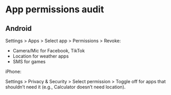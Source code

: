 # App permissions audit

## Android

Settings > Apps > Select app > Permissions > Revoke:

* Camera/Mic for Facebook, TikTok
* Location for weather apps
* SMS for games

iPhone:

Settings > Privacy & Security > Select permission > Toggle off for apps that shouldn’t need it (e.g., Calculator doesn’t need location).

